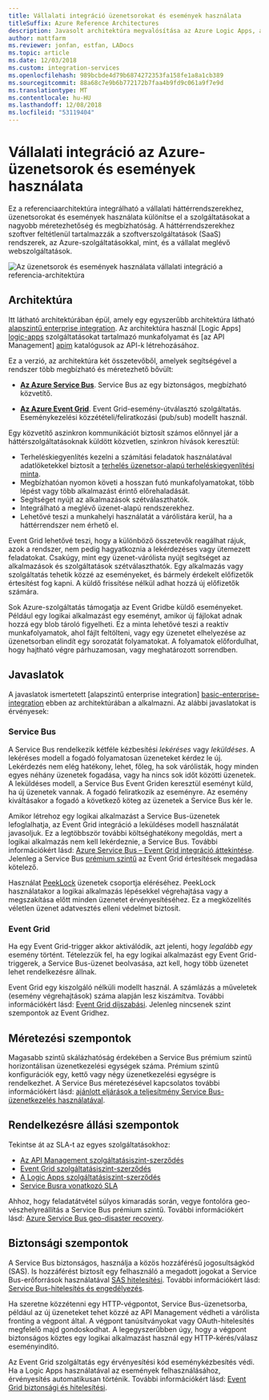 ```yaml
---
title: Vállalati integráció üzenetsorokat és események használata
titleSuffix: Azure Reference Architectures
description: Javasolt architektúra megvalósítása az Azure Logic Apps, az Azure API Management, az Azure Service Bus és az Azure Event Grid, egy vállalati integrációs minta.
author: mattfarm
ms.reviewer: jonfan, estfan, LADocs
ms.topic: article
ms.date: 12/03/2018
ms.custom: integration-services
ms.openlocfilehash: 989bcbde4d79b6874272353fa158fe1a8a1cb389
ms.sourcegitcommit: 88a68c7e9b6b772172b7faa4b9fd9c061a9f7e9d
ms.translationtype: MT
ms.contentlocale: hu-HU
ms.lasthandoff: 12/08/2018
ms.locfileid: "53119404"
---
```

# <a name="enterprise-integration-on-azure-using-message-queues-and-events"></a>Vállalati integráció az Azure-üzenetsorok és események használata

Ez a referenciaarchitektúra integrálható a vállalati háttérrendszerekhez, üzenetsorokat és események használata különítse el a szolgáltatásokat a nagyobb méretezhetőség és megbízhatóság. A háttérrendszerekhez szoftver feltétlenül tartalmazzák a szoftverszolgáltatások (SaaS) rendszerek, az Azure-szolgáltatásokkal, mint, és a vállalat meglévő webszolgáltatások.

![Az üzenetsorok és események használata vállalati integráció a referencia-architektúra](./_images/enterprise-integration-queues-events.png)

## <a name="architecture"></a>Architektúra

Itt látható architektúrában épül, amely egy egyszerűbb architektúra látható [alapszintű enterprise integration][basic-enterprise-integration]. Az architektúra használ [Logic Apps] [ logic-apps] szolgáltatásokat tartalmazó munkafolyamat és [az API Management] [ apim] katalógusok az API-k létrehozásához.

Ez a verzió, az architektúra két összetevőből, amelyek segítségével a rendszer több megbízható és méretezhető bővült:

- **[Az Azure Service Bus][service-bus]**. Service Bus az egy biztonságos, megbízható közvetítő.

- **[Az Azure Event Grid][event-grid]**. Event Grid-esemény-útválasztó szolgáltatás. Eseménykezelési közzétételi/feliratkozási (pub/sub) modellt használ.

Egy közvetítő aszinkron kommunikációt biztosít számos előnnyel jár a háttérszolgáltatásoknak küldött közvetlen, szinkron hívások keresztül:

- Terheléskiegyenlítés kezelni a számítási feladatok használatával adatlöketekkel biztosít a [terhelés üzenetsor-alapú terheléskiegyenlítési minta](../../patterns/queue-based-load-leveling.md).
- Megbízhatóan nyomon követi a hosszan futó munkafolyamatokat, több lépést vagy több alkalmazást érintő előrehaladását.
- Segítséget nyújt az alkalmazások szétválaszthatók.
- Integrálható a meglévő üzenet-alapú rendszerekhez.
- Lehetővé teszi a munkahelyi használatát a várólistára kerül, ha a háttérrendszer nem érhető el.

Event Grid lehetővé teszi, hogy a különböző összetevők reagálhat rájuk, azok a rendszer, nem pedig hagyatkoznia a lekérdezéses vagy ütemezett feladatokat. Csakúgy, mint egy üzenet-várólista nyújt segítséget az alkalmazások és szolgáltatások szétválaszthatók. Egy alkalmazás vagy szolgáltatás tehetik közzé az eseményeket, és bármely érdekelt előfizetők értesítést fog kapni. A küldő frissítése nélkül adhat hozzá új előfizetők számára.

Sok Azure-szolgáltatás támogatja az Event Gridbe küldő eseményeket. Például egy logikai alkalmazást egy eseményt, amikor új fájlokat adnak hozzá egy blob tároló figyelheti. Ez a minta lehetővé teszi a reaktív munkafolyamatok, ahol fájlt feltölteni, vagy egy üzenetet elhelyezése az üzenetsorban elindít egy sorozatát folyamatokat. A folyamatok előfordulhat, hogy hajtható végre párhuzamosan, vagy meghatározott sorrendben.

## <a name="recommendations"></a>Javaslatok

A javaslatok ismertetett [alapszintű enterprise integration] [ basic-enterprise-integration] ebben az architektúrában a alkalmazni. Az alábbi javaslatokat is érvényesek:

### <a name="service-bus"></a>Service Bus

A Service Bus rendelkezik kétféle kézbesítési *lekéréses* vagy *leküldéses*. A lekéréses modell a fogadó folyamatosan üzeneteket kérdez le új. Lekérdezés nem elég hatékony, lehet, főleg, ha sok várólisták, hogy minden egyes néhány üzenetek fogadása, vagy ha nincs sok időt közötti üzenetek. A leküldéses modell, a Service Bus Event Griden keresztül eseményt küld, ha új üzenetek vannak. A fogadó feliratkozik az eseményre. Az esemény kiváltásakor a fogadó a következő köteg az üzenetek a Service Bus kér le.

Amikor létrehoz egy logikai alkalmazást a Service Bus-üzenetek lefoglalhatja, az Event Grid integráció a leküldéses modell használatát javasoljuk. Ez a legtöbbször további költséghatékony megoldás, mert a logikai alkalmazás nem kell lekérdeznie, a Service Bus. További információkért lásd: [Azure Service Bus – Event Grid integráció áttekintése](/azure/service-bus-messaging/service-bus-to-event-grid-integration-concept). Jelenleg a Service Bus [prémium szintű](https://azure.microsoft.com/pricing/details/service-bus/) az Event Grid értesítések megadása kötelező.

Használat [PeekLock](/azure/service-bus-messaging/service-bus-messaging-overview#queues) üzenetek csoportja eléréséhez. PeekLock használatakor a logikai alkalmazás lépésekkel végrehajtása vagy a megszakítása előtt minden üzenetet érvényesítéséhez. Ez a megközelítés véletlen üzenet adatvesztés elleni védelmet biztosít.

### <a name="event-grid"></a>Event Grid

Ha egy Event Grid-trigger akkor aktiválódik, azt jelenti, hogy *legalább egy* esemény történt. Tételezzük fel, ha egy logikai alkalmazást egy Event Grid-triggerek, a Service Bus-üzenet beolvasása, azt kell, hogy több üzenetet lehet rendelkezésre állnak.

Event Grid egy kiszolgáló nélküli modellt használ. A számlázás a műveletek (esemény végrehajtások) száma alapján lesz kiszámítva. További információkért lásd: [Event Grid díjszabási](https://azure.microsoft.com/pricing/details/event-grid/). Jelenleg nincsenek szint szempontok az Event Gridhez.

## <a name="scalability-considerations"></a>Méretezési szempontok

Magasabb szintű skálázhatóság érdekében a Service Bus prémium szintű horizontálisan üzenetkezelési egységek száma. Prémium szintű konfigurációk egy, kettő vagy négy üzenetkezelési egységre is rendelkezhet. A Service Bus méretezésével kapcsolatos további információkért lásd: [ajánlott eljárások a teljesítmény Service Bus-üzenetkezelés használatával](/azure/service-bus-messaging/service-bus-performance-improvements).

## <a name="availability-considerations"></a>Rendelkezésre állási szempontok

Tekintse át az SLA-t az egyes szolgáltatásokhoz:

- [Az API Management szolgáltatásiszint-szerződés][apim-sla]
- [Event Grid szolgáltatásiszint-szerződés][event-grid-sla]
- [A Logic Apps szolgáltatásiszint-szerződés][logic-apps-sla]
- [Service Busra vonatkozó SLA][sb-sla]

Ahhoz, hogy feladatátvétel súlyos kimaradás során, vegye fontolóra geo-vészhelyreállítás a Service Bus prémium szintű. További információkért lásd: [Azure Service Bus geo-disaster recovery](/azure/service-bus-messaging/service-bus-geo-dr).

## <a name="security-considerations"></a>Biztonsági szempontok

A Service Bus biztonságos, használja a közös hozzáférésű jogosultságkód (SAS). Is hozzáférést biztosít egy felhasználó a megadott jogokat a Service Bus-erőforrások használatával [SAS hitelesítési](/azure/service-bus-messaging/service-bus-sas). További információkért lásd: [Service Bus-hitelesítés és engedélyezés](/azure/service-bus-messaging/service-bus-authentication-and-authorization).

Ha szeretne közzétenni egy HTTP-végpontot, Service Bus-üzenetsorba, például az új üzeneteket tehet közzé az API Management védheti a várólista fronting a végpont által. A végpont tanúsítványokat vagy OAuth-hitelesítés megfelelő majd gondoskodhat. A legegyszerűbben úgy, hogy a végpont biztonságos köztes egy logikai alkalmazást használ egy HTTP-kérés/válasz eseményindító.

Az Event Grid szolgáltatás egy érvényesítési kód eseménykézbesítés védi. Ha a Logic Apps használatával az események felhasználásához, érvényesítés automatikusan történik. További információkért lásd: [Event Grid biztonsági és hitelesítési](/azure/event-grid/security-authentication).

[apim]: /azure/api-management
[apim-sla]: https://azure.microsoft.com/support/legal/sla/api-management/
[event-grid]: /azure/event-grid/
[event-grid-sla]: https://azure.microsoft.com/support/legal/sla/event-grid
[logic-apps]: /azure/logic-apps/logic-apps-overview
[logic-apps-sla]: https://azure.microsoft.com/support/legal/sla/logic-apps
[sb-sla]: https://azure.microsoft.com/support/legal/sla/service-bus/
[service-bus]: /azure/service-bus-messaging/
[basic-enterprise-integration]: ./basic-enterprise-integration.md

